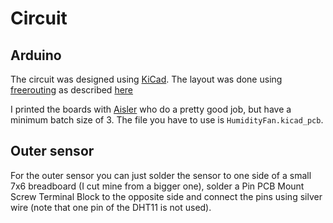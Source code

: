# Circuit

## Arduino

The circuit was designed using [KiCad](https://www.kicad.org/). The layout was done using [freerouting](https://github.com/freerouting/freerouting) as described [here](https://techexplorations.com/blog/kicad/blog-kicad-5-how-to-use-the-freerouting-autorouter)

I printed the boards with [Aisler](https://aisler.net) who do a pretty good job, but have a minimum batch size of 3. The file you have to use is `HumidityFan.kicad_pcb`.

## Outer sensor

For the outer sensor you can just solder the sensor to one side of a small 7x6 breadboard (I cut mine from a bigger one), solder a  Pin PCB Mount Screw Terminal Block to the opposite side and connect the pins using silver wire (note that one pin of the DHT11 is not used).